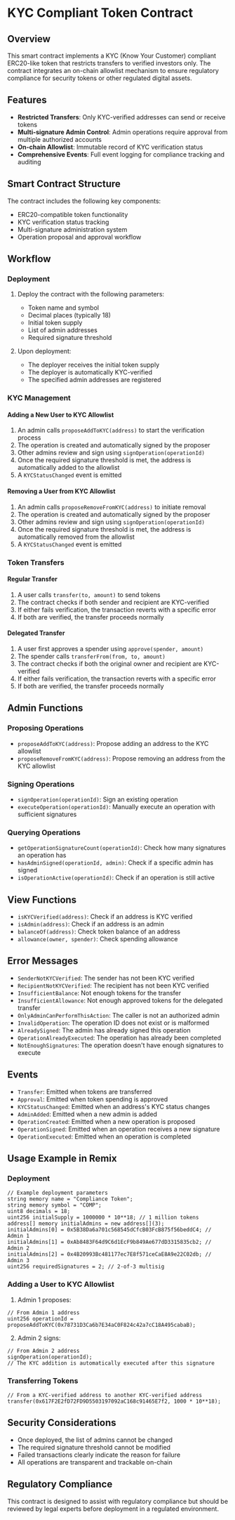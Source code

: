 # KYC Compliant Token Contract

## Overview
This smart contract implements a KYC (Know Your Customer) compliant ERC20-like token that restricts transfers to verified investors only. The contract integrates an on-chain allowlist mechanism to ensure regulatory compliance for security tokens or other regulated digital assets.

## Features
- **Restricted Transfers**: Only KYC-verified addresses can send or receive tokens
- **Multi-signature Admin Control**: Admin operations require approval from multiple authorized accounts
- **On-chain Allowlist**: Immutable record of KYC verification status
- **Comprehensive Events**: Full event logging for compliance tracking and auditing

## Smart Contract Structure
The contract includes the following key components:
- ERC20-compatible token functionality
- KYC verification status tracking
- Multi-signature administration system
- Operation proposal and approval workflow

## Workflow

### Deployment
1. Deploy the contract with the following parameters:
   - Token name and symbol
   - Decimal places (typically 18)
   - Initial token supply
   - List of admin addresses
   - Required signature threshold

2. Upon deployment:
   - The deployer receives the initial token supply
   - The deployer is automatically KYC-verified
   - The specified admin addresses are registered

### KYC Management

#### Adding a New User to KYC Allowlist
1. An admin calls `proposeAddToKYC(address)` to start the verification process
2. The operation is created and automatically signed by the proposer
3. Other admins review and sign using `signOperation(operationId)`
4. Once the required signature threshold is met, the address is automatically added to the allowlist
5. A `KYCStatusChanged` event is emitted

#### Removing a User from KYC Allowlist
1. An admin calls `proposeRemoveFromKYC(address)` to initiate removal
2. The operation is created and automatically signed by the proposer
3. Other admins review and sign using `signOperation(operationId)`
4. Once the required signature threshold is met, the address is automatically removed from the allowlist
5. A `KYCStatusChanged` event is emitted

### Token Transfers

#### Regular Transfer
1. A user calls `transfer(to, amount)` to send tokens
2. The contract checks if both sender and recipient are KYC-verified
3. If either fails verification, the transaction reverts with a specific error
4. If both are verified, the transfer proceeds normally

#### Delegated Transfer
1. A user first approves a spender using `approve(spender, amount)`
2. The spender calls `transferFrom(from, to, amount)`
3. The contract checks if both the original owner and recipient are KYC-verified
4. If either fails verification, the transaction reverts with a specific error
5. If both are verified, the transfer proceeds normally

## Admin Functions

### Proposing Operations
- `proposeAddToKYC(address)`: Propose adding an address to the KYC allowlist
- `proposeRemoveFromKYC(address)`: Propose removing an address from the KYC allowlist

### Signing Operations
- `signOperation(operationId)`: Sign an existing operation
- `executeOperation(operationId)`: Manually execute an operation with sufficient signatures

### Querying Operations
- `getOperationSignatureCount(operationId)`: Check how many signatures an operation has
- `hasAdminSigned(operationId, admin)`: Check if a specific admin has signed
- `isOperationActive(operationId)`: Check if an operation is still active

## View Functions
- `isKYCVerified(address)`: Check if an address is KYC verified
- `isAdmin(address)`: Check if an address is an admin
- `balanceOf(address)`: Check token balance of an address
- `allowance(owner, spender)`: Check spending allowance

## Error Messages
- `SenderNotKYCVerified`: The sender has not been KYC verified
- `RecipientNotKYCVerified`: The recipient has not been KYC verified
- `InsufficientBalance`: Not enough tokens for the transfer
- `InsufficientAllowance`: Not enough approved tokens for the delegated transfer
- `OnlyAdminCanPerformThisAction`: The caller is not an authorized admin
- `InvalidOperation`: The operation ID does not exist or is malformed
- `AlreadySigned`: The admin has already signed this operation
- `OperationAlreadyExecuted`: The operation has already been completed
- `NotEnoughSignatures`: The operation doesn't have enough signatures to execute

## Events
- `Transfer`: Emitted when tokens are transferred
- `Approval`: Emitted when token spending is approved
- `KYCStatusChanged`: Emitted when an address's KYC status changes
- `AdminAdded`: Emitted when a new admin is added
- `OperationCreated`: Emitted when a new operation is proposed
- `OperationSigned`: Emitted when an operation receives a new signature
- `OperationExecuted`: Emitted when an operation is completed

## Usage Example in Remix

### Deployment
```solidity
// Example deployment parameters
string memory name = "Compliance Token";
string memory symbol = "COMP";
uint8 decimals = 18;
uint256 initialSupply = 1000000 * 10**18; // 1 million tokens
address[] memory initialAdmins = new address[](3);
initialAdmins[0] = 0x5B38Da6a701c568545dCfcB03FcB875f56beddC4; // Admin 1
initialAdmins[1] = 0xAb8483F64d9C6d1EcF9b849Ae677dD3315835cb2; // Admin 2
initialAdmins[2] = 0x4B20993Bc481177ec7E8f571ceCaE8A9e22C02db; // Admin 3
uint256 requiredSignatures = 2; // 2-of-3 multisig
```

### Adding a User to KYC Allowlist
1. Admin 1 proposes:
```solidity
// From Admin 1 address
uint256 operationId = proposeAddToKYC(0x78731D3Ca6b7E34aC0F824c42a7cC18A495cabaB);
```

2. Admin 2 signs:
```solidity
// From Admin 2 address
signOperation(operationId);
// The KYC addition is automatically executed after this signature
```

### Transferring Tokens
```solidity
// From a KYC-verified address to another KYC-verified address
transfer(0x617F2E2fD72FD9D5503197092aC168c91465E7f2, 1000 * 10**18);
```

## Security Considerations
- Once deployed, the list of admins cannot be changed
- The required signature threshold cannot be modified
- Failed transactions clearly indicate the reason for failure
- All operations are transparent and trackable on-chain

## Regulatory Compliance
This contract is designed to assist with regulatory compliance but should be reviewed by legal experts before deployment in a regulated environment.